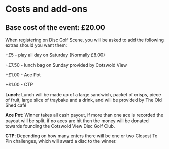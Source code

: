 # Costs and add-ons

## Base cost of the event: £20.00

When registering on Disc Golf Scene, you will be asked to add the following extras should you want them:


+£5 - play all day on Saturday (Normally £8.00)

+£7.50 - lunch bag on Sunday provided by Cotswold View

+£1.00 - Ace Pot 

+£1.00 - CTP

**Lunch**: Lunch will be made up of a large sandwich, packet of crisps, piece of fruit, large slice of traybake and a drink, and will be provided by The Old Shed café 

**Ace Pot**: Winner takes all cash payout, if more than one ace is recorded the payout will be split, if no aces are hit then the money will be donated towards founding the Cotswold View Disc Golf Club.

**CTP**: Depending on how many enters there will be one or two Closest To Pin challenges, which will award a disc to the winner.
